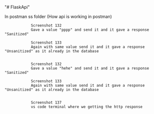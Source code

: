 "# FlaskApi" 


In postman ss folder (How api is working in postman)

                Screenshot 132
                Gave a value "pppp" and send it and it gave a response "Sanitized"

                Screenshot 133
                Again with same value send it and it gave a response "Unsanitized" as it already in the database
                
                
                Screenshot 132
                Gave a value "hehe" and send it and it gave a response "Sanitized"

                Screenshot 133
                Again with same value send it and it gave a response "Unsanitized" as it already in the database


                Screenshot 137
                vs code terminal where we getting the http response
